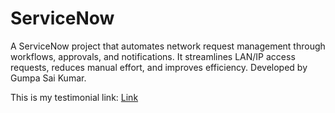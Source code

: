 # ServiceNow
A ServiceNow project that automates network request management through workflows, approvals, and notifications. It streamlines LAN/IP access requests, reduces manual effort, and improves efficiency. Developed by Gumpa Sai Kumar.

This is my testimonial link: [Link](https://drive.google.com/file/d/1Cy5ynXjLNIR8q7GVnxEAQ3ctFUv14Cwc/view?usp=drive_link)

